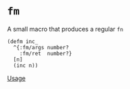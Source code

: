 # `fm`

A small macro that produces a regular `fn`

```
(defm inc_
  ^{:fm/args number?
    :fm/ret  number?}
  [n]
  (inc n))
```

[Usage](src/fm/usage.cljc)
